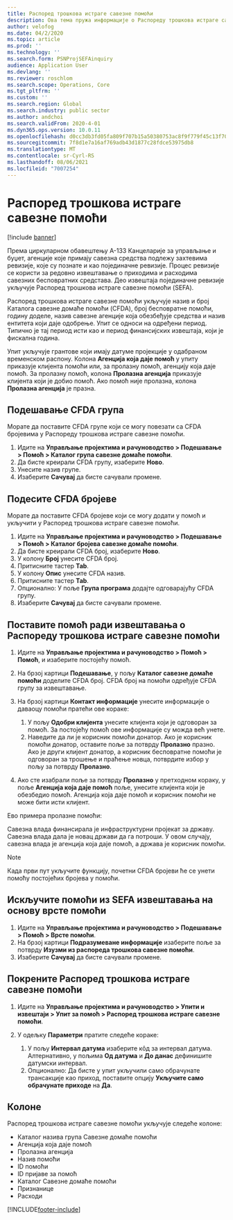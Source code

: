 ```yaml
---
title: Распоред трошкова истраге савезне помоћи
description: Ова тема пружа информације о Распореду трошкова истраге савезне помоћи.
author: velofog
ms.date: 04/2/2020
ms.topic: article
ms.prod: ''
ms.technology: ''
ms.search.form: PSNProjSEFAinquiry
audience: Application User
ms.devlang: ''
ms.reviewer: roschlom
ms.search.scope: Operations, Core
ms.tgt_pltfrm: ''
ms.custom: ''
ms.search.region: Global
ms.search.industry: public sector
ms.author: andchoi
ms.search.validFrom: 2020-4-01
ms.dyn365.ops.version: 10.0.11
ms.openlocfilehash: d0cc3db3fd05fa809f707b15a50380753ac8f9f779f45c13f707321d2b0e0841
ms.sourcegitcommit: 7f8d1e7a16af769adb43d1877c28fdce53975db8
ms.translationtype: MT
ms.contentlocale: sr-Cyrl-RS
ms.lasthandoff: 08/06/2021
ms.locfileid: "7007254"
---
```

# <a name="schedule-of-expenditures-of-federal-awards-inquiry"></a>Распоред трошкова истраге савезне помоћи

[!include [banner](../includes/banner.md)]

Према циркуларном обавештењу А-133 Канцеларије за управљање и буџет, агенције које примају савезна средства подлежу захтевима ревизије, које су познате и као појединачне ревизије. Процес ревизије се користи за редовно извештавање о приходима и расходима савезних бесповратних средстава. Део извештаја појединачне ревизије укључује Распоред трошкова истраге савезне помоћи (SEFA).

Распоред трошкова истраге савезне помоћи укључује назив и број Каталога савезне домаће помоћи (CFDA), број бесповратне помоћи, годину доделе, назив савезне агенције која обезбеђује средства и назив ентитета који даје одобрење. Упит се односи на одређени период. Типично је тај период исти као и период финансијских извештаја, који је фискална година.

Упит укључује грантове који имају датуме пројекције у одабраном временском распону. Колона **Агенција која даје помоћ** у упиту приказује клијента помоћи или, за пролазну помоћ, агенцију која даје помоћ. За пролазну помоћ, колона **Пролазна агенција** приказује клијента који је добио помоћ. Ако помоћ није пролазна, колона **Пролазна агенција** је празна.

## <a name="set-up-the-cfda-clusters"></a>Подешавање CFDA група

Морате да поставите CFDA групе који се могу повезати са CFDA бројевима у Распореду трошкова истраге савезне помоћи.

1. Идите на **Управљање пројектима и рачуноводство \> Подешавање \> Помоћ \> Каталог група савезне домаће помоћи**.
2. Да бисте креирали CFDA групу, изаберите **Ново**.
3. Унесите назив групе.
4. Изаберите **Сачувај** да бисте сачували промене.

## <a name="set-up-cfda-numbers"></a>Подесите CFDA бројеве

Морате да поставите CFDA бројеве који се могу додати у помоћ и укључити у Распоред трошкова истраге савезне помоћи.

1. Идите на **Управљање пројектима и рачуноводство \> Подешавање \> Помоћ \> Каталог бројева савезне домаће помоћи**.
2. Да бисте креирали CFDA број, изаберите **Ново**.
3. У колону **Број** унесите CFDA број.
4. Притисните тастер **Tab**.
5. У колону **Опис** унесите CFDA назив.
6. Притисните тастер **Tab**.
7. Опционално: У поље **Група програма** додајте одговарајућу CFDA групу.
8. Изаберите **Сачувај** да бисте сачували промене.

## <a name="set-up-grants-to-report-for-the-schedule-of-expenditures-of-federal-awards-inquiry"></a>Поставите помоћ ради извештавања о Распореду трошкова истраге савезне помоћи

1. Идите на **Управљање пројектима и рачуноводство \> Помоћ \> Помоћ**, и изаберите постојећу помоћ.
2. На брзој картици **Подешавање**, у пољу **Каталог савезне домаће помоћи** доделите CFDA број. CFDA број на помоћи одређује CFDA групу за извештавање.
3. На брзој картици **Контакт информације** унесите информације о даваоцу помоћи пратећи ове кораке:

    1. У пољу **Одобри клијента** унесите клијента који је одговоран за помоћ. За постојећу помоћ ове информације су можда већ унете.
    2. Наведите да ли је корисник помоћи донатор. Ако је корисник помоћи донатор, оставите поље за потврду **Пролазно** празно. Ако је други клијент донатор, а корисник бесповратне помоћи је одговоран за трошење и праћење новца, потврдите избор у пољу за потврду **Пролазно**.

4. Ако сте изабрали поље за потврду **Пролазно** у претходном кораку, у поље **Агенција која даје помоћ** поље, унесите клијента који је обезбедио помоћ. Агенција која даје помоћ и корисник помоћи не може бити исти клијент.

Ево примера пролазне помоћи:

Савезна влада финансирала је инфраструктурни пројекат за државу. Савезна влада дала је новац држави да га потроши. У овом случају, савезна влада је агенција која даје помоћ, а држава је корисник помоћи.

> [!NOTE] 
> Када први пут укључите функцију, почетни CFDA бројеви ће се унети помоћу постојећих бројева у помоћи.

## <a name="exclude-grants-from-sefa-reporting-based-on-the-grant-type"></a>Искључите помоћи из SEFA извештавања на основу врсте помоћи

1. Идите на **Управљање пројектима и рачуноводство \> Подешавање \> Помоћ \> Врсте помоћи**.
2. На брзој картици **Подразумеване информације** изаберите поље за потврду **Изузми из распореда трошкова савезне помоћи**.
3. Изаберите **Сачувај** да бисте сачували промене.

## <a name="run-the-schedule-of-expenditures-of-federal-awards-inquiry"></a>Покрените Распоред трошкова истраге савезне помоћи

1. Идите на **Управљање пројектима и рачуноводство \> Упити и извештаји \> Упит за помоћ \> Распоред трошкова истраге савезне помоћи**.
2. У одељку **Параметри** пратите следеће кораке:

    1. У пољу **Интервал датума** изаберите кôд за интервал датума. Алтернативно, у пољима **Од датума** и **До данас** дефинишите датумски интервал.
    2. Опционално: Да бисте у упит укључили само обрачунате трансакције као приход, поставите опцију **Укључите само обрачунате приходе** на **Да**.

## <a name="columns"></a>Колоне

Распоред трошкова истраге савезне помоћи укључује следеће колоне:

- Каталог назива група Савезне домаће помоћи
- Агенција која даје помоћ
- Пролазна агенција
- Назив помоћи
- ID помоћи
- ID пријаве за помоћ
- Каталог Савезне домаће помоћи
- Признанице
- Расходи


[!INCLUDE[footer-include](../includes/footer-banner.md)]